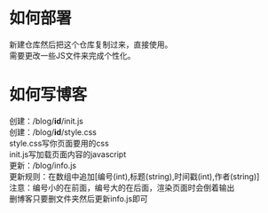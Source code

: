 # 如何部署
新建仓库然后把这个仓库复制过来，直接使用。  
需要更改一些JS文件来完成个性化。
# 如何写博客
创建：/blog/**id**/init.js  
创建：/blog/**id**/style.css  
style.css写你页面要用的css  
init.js写加载页面内容的javascript  
更新：/blog/info.js  
更新规则：在数组中追加\[编号(int),标题(string),时间戳(int),作者(string)\]  
注意：编号小的在前面，编号大的在后面，渲染页面时会倒着输出  
删博客只要删文件夹然后更新info.js即可  
